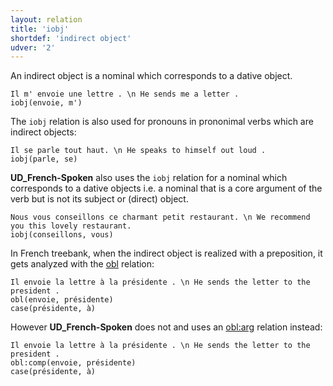 ```yaml
---
layout: relation
title: 'iobj'
shortdef: 'indirect object'
udver: '2'
---
```


An indirect object is a nominal which corresponds to a dative object.

~~~ sdparse
Il m' envoie une lettre . \n He sends me a letter .
iobj(envoie, m')
~~~

The `iobj` relation is also used for pronouns in prononimal verbs which are indirect objects:

~~~ sdparse
Il se parle tout haut. \n He speaks to himself out loud .
iobj(parle, se)
~~~

**UD_French-Spoken** also uses the `iobj` relation for a nominal which corresponds to a dative objects i.e. a nominal that is a core argument of the verb but is not its subject or (direct) object.

~~~ sdparse
Nous vous conseillons ce charmant petit restaurant. \n We recommend you this lovely restaurant.
iobj(conseillons, vous)
~~~

In French treebank, when the indirect object is realized with a preposition, it gets analyzed with the [obl]() relation:

~~~ sdparse
Il envoie la lettre à la présidente . \n He sends the letter to the president .
obl(envoie, présidente)
case(présidente, à)
~~~

However **UD_French-Spoken** does not and uses an [obl:arg]() relation instead:

~~~ sdparse
Il envoie la lettre à la présidente . \n He sends the letter to the president .
obl:comp(envoie, présidente)
case(présidente, à)
~~~

<!-- Interlanguage links updated Ne 5. května 2024, 18:21:17 CEST -->
